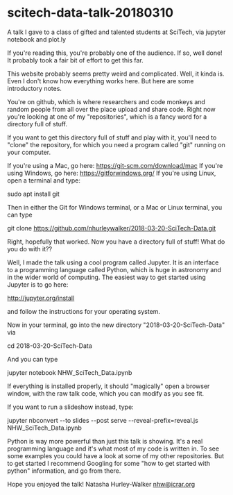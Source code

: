 # scitech-data-talk-20180310
A talk I gave to a class of gifted and talented students at SciTech, via jupyter notebook and plot.ly


If you're reading this, you're probably one of the audience. If so, well done! It probably took a fair bit of effort to get this far.

This website probably seems pretty weird and complicated. Well, it kinda is. Even I don't know how everything works here. But here are some introductory notes.

You're on github, which is where researchers and code monkeys and random people from all over the place upload and share code. Right now you're looking at one of my "repositories", which is a fancy word for a directory full of stuff.

If you want to get this directory full of stuff and play with it, you'll need to "clone" the repository, for which you need a program called "git" running on your computer.

If you're using a Mac, go here: https://git-scm.com/download/mac
If you're using Windows, go here: https://gitforwindows.org/
If you're using Linux, open a terminal and type:

sudo apt install git

Then in either the Git for Windows terminal, or a Mac or Linux terminal, you can type

git clone https://github.com/nhurleywalker/2018-03-20-SciTech-Data.git

Right, hopefully that worked. Now you have a directory full of stuff! What do you do with it??

Well, I made the talk using a cool program called Jupyter. It is an interface to a programming language called Python, which is huge in astronomy and in the wider world of computing. The easiest way to get started using Jupyter is to go here:

http://jupyter.org/install

and follow the instructions for your operating system.

Now in your terminal, go into the new directory "2018-03-20-SciTech-Data" via

cd 2018-03-20-SciTech-Data

And you can type

jupyter notebook NHW_SciTech_Data.ipynb

If everything is installed properly, it should "magically" open a browser window, with the raw talk code, which you can modify as you see fit.

If you want to run a slideshow instead, type:

jupyter nbconvert --to slides --post serve --reveal-prefix=reveal.js NHW_SciTech_Data.ipynb

Python is way more powerful than just this talk is showing. It's a real programming language and it's what most of my code is written in. To see some examples you could have a look at some of my other repositories. But to get started I recommend Googling for some "how to get started with python" information, and go from there.

Hope you enjoyed the talk!
Natasha Hurley-Walker
nhw@icrar.org

